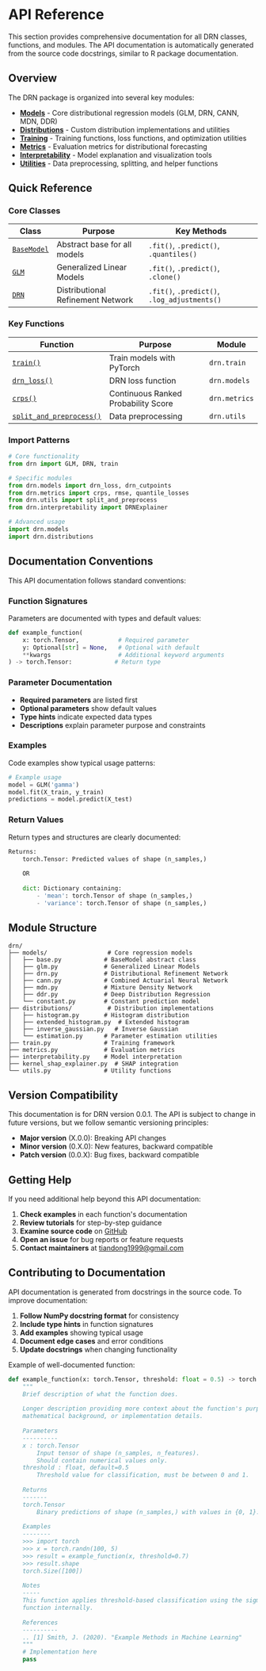 # API Reference

This section provides comprehensive documentation for all DRN classes, functions, and modules. The API documentation is automatically generated from the source code docstrings, similar to R package documentation.

## Overview

The DRN package is organized into several key modules:

- **[Models](models/index.md)** - Core distributional regression models (GLM, DRN, CANN, MDN, DDR)
- **[Distributions](distributions.md)** - Custom distribution implementations and utilities  
- **[Training](training.md)** - Training functions, loss functions, and optimization utilities
- **[Metrics](metrics.md)** - Evaluation metrics for distributional forecasting
- **[Interpretability](interpretability.md)** - Model explanation and visualization tools
- **[Utilities](utils.md)** - Data preprocessing, splitting, and helper functions

## Quick Reference

### Core Classes

| Class | Purpose | Key Methods |
|-------|---------|-------------|
| [`BaseModel`](models/base.md#drn.models.base.BaseModel) | Abstract base for all models | `.fit()`, `.predict()`, `.quantiles()` |
| [`GLM`](models/glm.md#drn.models.glm.GLM) | Generalized Linear Models | `.fit()`, `.predict()`, `.clone()` |
| [`DRN`](models/drn.md#drn.models.drn.DRN) | Distributional Refinement Network | `.fit()`, `.predict()`, `.log_adjustments()` |

### Key Functions

| Function | Purpose | Module |
|----------|---------|--------|
| [`train()`](training.md#drn.train.train) | Train models with PyTorch | `drn.train` |
| [`drn_loss()`](training.md#drn.models.drn_loss) | DRN loss function | `drn.models` |
| [`crps()`](metrics.md#drn.metrics.crps) | Continuous Ranked Probability Score | `drn.metrics` |
| [`split_and_preprocess()`](utils.md#drn.utils.split_and_preprocess) | Data preprocessing | `drn.utils` |

### Import Patterns

```python
# Core functionality
from drn import GLM, DRN, train

# Specific modules
from drn.models import drn_loss, drn_cutpoints
from drn.metrics import crps, rmse, quantile_losses  
from drn.utils import split_and_preprocess
from drn.interpretability import DRNExplainer

# Advanced usage
import drn.models
import drn.distributions
```

## Documentation Conventions

This API documentation follows standard conventions:

### Function Signatures
Parameters are documented with types and default values:
```python
def example_function(
    x: torch.Tensor,           # Required parameter
    y: Optional[str] = None,   # Optional with default
    **kwargs                   # Additional keyword arguments
) -> torch.Tensor:            # Return type
```

### Parameter Documentation
- **Required parameters** are listed first
- **Optional parameters** show default values
- **Type hints** indicate expected data types
- **Descriptions** explain parameter purpose and constraints

### Examples
Code examples show typical usage patterns:
```python
# Example usage
model = GLM('gamma')
model.fit(X_train, y_train)
predictions = model.predict(X_test)
```

### Return Values
Return types and structures are clearly documented:
```python
Returns:
    torch.Tensor: Predicted values of shape (n_samples,)
    
    OR
    
    dict: Dictionary containing:
        - 'mean': torch.Tensor of shape (n_samples,)
        - 'variance': torch.Tensor of shape (n_samples,)
```

## Module Structure

```
drn/
├── models/                 # Core regression models
│   ├── base.py            # BaseModel abstract class
│   ├── glm.py             # Generalized Linear Models
│   ├── drn.py             # Distributional Refinement Network
│   ├── cann.py            # Combined Actuarial Neural Network
│   ├── mdn.py             # Mixture Density Network
│   ├── ddr.py             # Deep Distribution Regression
│   └── constant.py        # Constant prediction model
├── distributions/          # Distribution implementations
│   ├── histogram.py       # Histogram distribution
│   ├── extended_histogram.py  # Extended histogram
│   ├── inverse_gaussian.py   # Inverse Gaussian
│   └── estimation.py      # Parameter estimation utilities
├── train.py               # Training framework
├── metrics.py             # Evaluation metrics
├── interpretability.py    # Model interpretation
├── kernel_shap_explainer.py  # SHAP integration
└── utils.py               # Utility functions
```

## Version Compatibility

This documentation is for DRN version 0.0.1. The API is subject to change in future versions, but we follow semantic versioning principles:

- **Major version** (X.0.0): Breaking API changes
- **Minor version** (0.X.0): New features, backward compatible
- **Patch version** (0.0.X): Bug fixes, backward compatible

## Getting Help

If you need additional help beyond this API documentation:

1. **Check examples** in each function's documentation
2. **Review tutorials** for step-by-step guidance
3. **Examine source code** on [GitHub](https://github.com/EricTianDong/drn)
4. **Open an issue** for bug reports or feature requests
5. **Contact maintainers** at [tiandong1999@gmail.com](mailto:tiandong1999@gmail.com)

## Contributing to Documentation

API documentation is generated from docstrings in the source code. To improve documentation:

1. **Follow NumPy docstring format** for consistency
2. **Include type hints** in function signatures  
3. **Add examples** showing typical usage
4. **Document edge cases** and error conditions
5. **Update docstrings** when changing functionality

Example of well-documented function:
```python
def example_function(x: torch.Tensor, threshold: float = 0.5) -> torch.Tensor:
    """
    Brief description of what the function does.
    
    Longer description providing more context about the function's purpose,
    mathematical background, or implementation details.
    
    Parameters
    ----------
    x : torch.Tensor
        Input tensor of shape (n_samples, n_features).
        Should contain numerical values only.
    threshold : float, default=0.5
        Threshold value for classification, must be between 0 and 1.
        
    Returns
    -------
    torch.Tensor
        Binary predictions of shape (n_samples,) with values in {0, 1}.
        
    Examples
    --------
    >>> import torch
    >>> x = torch.randn(100, 5)
    >>> result = example_function(x, threshold=0.7)
    >>> result.shape
    torch.Size([100])
    
    Notes
    -----
    This function applies threshold-based classification using the sigmoid
    function internally.
    
    References
    ----------
    .. [1] Smith, J. (2020). "Example Methods in Machine Learning"
    """
    # Implementation here
    pass
```
